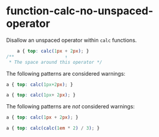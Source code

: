 # function-calc-no-unspaced-operator

Disallow an unspaced operator within `calc` functions.

```css
    a { top: calc(1px + 2px); }
/**                   ↑
 * The space around this operator */
```

The following patterns are considered warnings:

```css
a { top: calc(1px+2px); }
```

```css
a { top: calc(1px+ 2px); }
```

The following patterns are *not* considered warnings:

```css
a { top: calc(1px + 2px); }
```

```css
a { top: calc(calc(1em * 2) / 3); }
```
